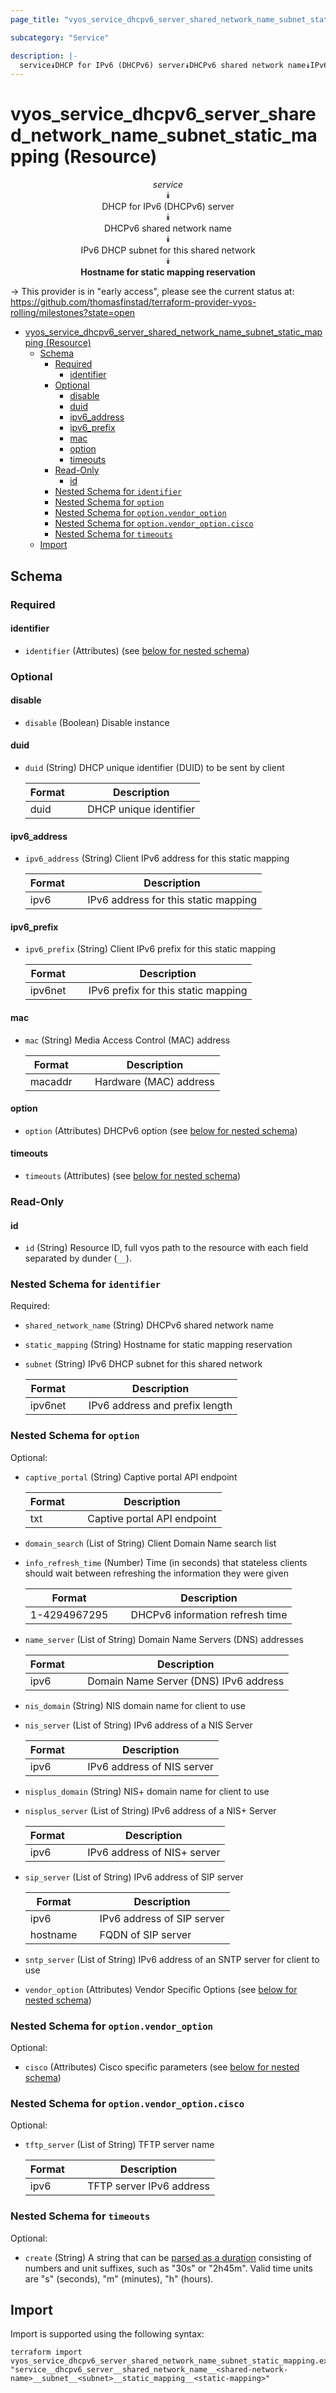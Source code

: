 ```yaml
---
page_title: "vyos_service_dhcpv6_server_shared_network_name_subnet_static_mapping Resource - vyos"

subcategory: "Service"

description: |-
  service⯯DHCP for IPv6 (DHCPv6) server⯯DHCPv6 shared network name⯯IPv6 DHCP subnet for this shared network⯯Hostname for static mapping reservation
---
```


# vyos_service_dhcpv6_server_shared_network_name_subnet_static_mapping (Resource)
<center>

*service*  
⯯  
DHCP for IPv6 (DHCPv6) server  
⯯  
DHCPv6 shared network name  
⯯  
IPv6 DHCP subnet for this shared network  
⯯  
**Hostname for static mapping reservation**


</center>

-> This provider is in "early access", please see the current status at: https://github.com/thomasfinstad/terraform-provider-vyos-rolling/milestones?state=open

<!--TOC-->

- [vyos_service_dhcpv6_server_shared_network_name_subnet_static_mapping (Resource)](#vyos_service_dhcpv6_server_shared_network_name_subnet_static_mapping-resource)
  - [Schema](#schema)
    - [Required](#required)
      - [identifier](#identifier)
    - [Optional](#optional)
      - [disable](#disable)
      - [duid](#duid)
      - [ipv6_address](#ipv6_address)
      - [ipv6_prefix](#ipv6_prefix)
      - [mac](#mac)
      - [option](#option)
      - [timeouts](#timeouts)
    - [Read-Only](#read-only)
      - [id](#id)
    - [Nested Schema for `identifier`](#nested-schema-for-identifier)
    - [Nested Schema for `option`](#nested-schema-for-option)
    - [Nested Schema for `option.vendor_option`](#nested-schema-for-optionvendor_option)
    - [Nested Schema for `option.vendor_option.cisco`](#nested-schema-for-optionvendor_optioncisco)
    - [Nested Schema for `timeouts`](#nested-schema-for-timeouts)
  - [Import](#import)

<!--TOC-->

<!-- schema generated by tfplugindocs -->
## Schema

### Required

#### identifier
- `identifier` (Attributes) (see [below for nested schema](#nestedatt--identifier))

### Optional

#### disable
- `disable` (Boolean) Disable instance
#### duid
- `duid` (String) DHCP unique identifier (DUID) to be sent by client

    |  Format  &emsp;|  Description             |
    |----------|--------------------------|
    |  duid    &emsp;|  DHCP unique identifier  |
#### ipv6_address
- `ipv6_address` (String) Client IPv6 address for this static mapping

    |  Format  &emsp;|  Description                           |
    |----------|----------------------------------------|
    |  ipv6    &emsp;|  IPv6 address for this static mapping  |
#### ipv6_prefix
- `ipv6_prefix` (String) Client IPv6 prefix for this static mapping

    |  Format   &emsp;|  Description                          |
    |-----------|---------------------------------------|
    |  ipv6net  &emsp;|  IPv6 prefix for this static mapping  |
#### mac
- `mac` (String) Media Access Control (MAC) address

    |  Format   &emsp;|  Description             |
    |-----------|--------------------------|
    |  macaddr  &emsp;|  Hardware (MAC) address  |
#### option
- `option` (Attributes) DHCPv6 option (see [below for nested schema](#nestedatt--option))
#### timeouts
- `timeouts` (Attributes) (see [below for nested schema](#nestedatt--timeouts))

### Read-Only

#### id
- `id` (String) Resource ID, full vyos path to the resource with each field separated by dunder (`__`).

<a id="nestedatt--identifier"></a>
### Nested Schema for `identifier`

Required:

- `shared_network_name` (String) DHCPv6 shared network name
- `static_mapping` (String) Hostname for static mapping reservation
- `subnet` (String) IPv6 DHCP subnet for this shared network

    |  Format   &emsp;|  Description                     |
    |-----------|----------------------------------|
    |  ipv6net  &emsp;|  IPv6 address and prefix length  |


<a id="nestedatt--option"></a>
### Nested Schema for `option`

Optional:

- `captive_portal` (String) Captive portal API endpoint

    |  Format  &emsp;|  Description                  |
    |----------|-------------------------------|
    |  txt     &emsp;|  Captive portal API endpoint  |
- `domain_search` (List of String) Client Domain Name search list
- `info_refresh_time` (Number) Time (in seconds) that stateless clients should wait between refreshing the information they were given

    |  Format        &emsp;|  Description                      |
    |----------------|-----------------------------------|
    |  1-4294967295  &emsp;|  DHCPv6 information refresh time  |
- `name_server` (List of String) Domain Name Servers (DNS) addresses

    |  Format  &emsp;|  Description                            |
    |----------|-----------------------------------------|
    |  ipv6    &emsp;|  Domain Name Server (DNS) IPv6 address  |
- `nis_domain` (String) NIS domain name for client to use
- `nis_server` (List of String) IPv6 address of a NIS Server

    |  Format  &emsp;|  Description                 |
    |----------|------------------------------|
    |  ipv6    &emsp;|  IPv6 address of NIS server  |
- `nisplus_domain` (String) NIS+ domain name for client to use
- `nisplus_server` (List of String) IPv6 address of a NIS+ Server

    |  Format  &emsp;|  Description                  |
    |----------|-------------------------------|
    |  ipv6    &emsp;|  IPv6 address of NIS+ server  |
- `sip_server` (List of String) IPv6 address of SIP server

    |  Format    &emsp;|  Description                 |
    |------------|------------------------------|
    |  ipv6      &emsp;|  IPv6 address of SIP server  |
    |  hostname  &emsp;|  FQDN of SIP server          |
- `sntp_server` (List of String) IPv6 address of an SNTP server for client to use
- `vendor_option` (Attributes) Vendor Specific Options (see [below for nested schema](#nestedatt--option--vendor_option))

<a id="nestedatt--option--vendor_option"></a>
### Nested Schema for `option.vendor_option`

Optional:

- `cisco` (Attributes) Cisco specific parameters (see [below for nested schema](#nestedatt--option--vendor_option--cisco))

<a id="nestedatt--option--vendor_option--cisco"></a>
### Nested Schema for `option.vendor_option.cisco`

Optional:

- `tftp_server` (List of String) TFTP server name

    |  Format  &emsp;|  Description               |
    |----------|----------------------------|
    |  ipv6    &emsp;|  TFTP server IPv6 address  |




<a id="nestedatt--timeouts"></a>
### Nested Schema for `timeouts`

Optional:

- `create` (String) A string that can be [parsed as a duration](https://pkg.go.dev/time#ParseDuration) consisting of numbers and unit suffixes, such as &#34;30s&#34; or &#34;2h45m&#34;. Valid time units are &#34;s&#34; (seconds), &#34;m&#34; (minutes), &#34;h&#34; (hours).

## Import

Import is supported using the following syntax:

```shell
terraform import vyos_service_dhcpv6_server_shared_network_name_subnet_static_mapping.example "service__dhcpv6_server__shared_network_name__<shared-network-name>__subnet__<subnet>__static_mapping__<static-mapping>"
```
